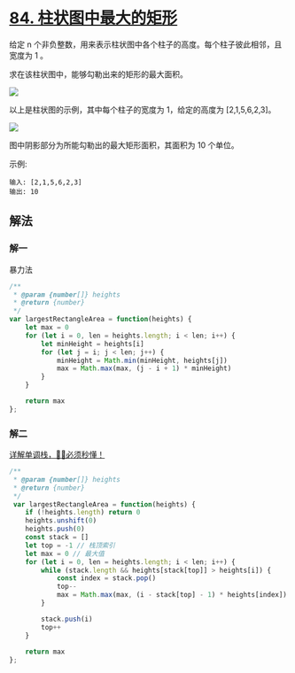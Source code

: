 # [84. 柱状图中最大的矩形](https://leetcode-cn.com/problems/largest-rectangle-in-histogram/)
给定 n 个非负整数，用来表示柱状图中各个柱子的高度。每个柱子彼此相邻，且宽度为 1 。

求在该柱状图中，能够勾勒出来的矩形的最大面积。

![](https://assets.leetcode-cn.com/aliyun-lc-upload/uploads/2018/10/12/histogram.png)

以上是柱状图的示例，其中每个柱子的宽度为 1，给定的高度为 [2,1,5,6,2,3]。

![](https://assets.leetcode-cn.com/aliyun-lc-upload/uploads/2018/10/12/histogram_area.png)

图中阴影部分为所能勾勒出的最大矩形面积，其面积为 10 个单位。


示例:
```
输入: [2,1,5,6,2,3]
输出: 10
```
## 解法
### 解一
暴力法
```js
/**
 * @param {number[]} heights
 * @return {number}
 */
var largestRectangleArea = function(heights) {
    let max = 0
    for (let i = 0, len = heights.length; i < len; i++) {
        let minHeight = heights[i]
        for (let j = i; j < len; j++) {
            minHeight = Math.min(minHeight, heights[j])
            max = Math.max(max, (j - i + 1) * minHeight)
        }
    }

    return max
};
```
### 解二
[详解单调栈，🤷‍♀️必须秒懂！](https://leetcode-cn.com/problems/largest-rectangle-in-histogram/solution/xiang-jie-dan-diao-zhan-bi-xu-miao-dong-by-sweetie/)
```js
/**
 * @param {number[]} heights
 * @return {number}
 */
 var largestRectangleArea = function(heights) {
    if (!heights.length) return 0
    heights.unshift(0)
    heights.push(0)
    const stack = []
    let top = -1 // 栈顶索引
    let max = 0 // 最大值
    for (let i = 0, len = heights.length; i < len; i++) {
        while (stack.length && heights[stack[top]] > heights[i]) {
            const index = stack.pop()
            top--
            max = Math.max(max, (i - stack[top] - 1) * heights[index])
        }

        stack.push(i)
        top++
    }
    
    return max
};
```
